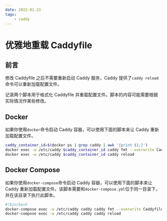 ```yaml
---
date: 2022-01-23
tags:
    - caddy
---
```


# 优雅地重载 Caddyfile

## 前言

修改 Caddyfile 之后不需要重新启动 Caddy 服务，Caddy 提供了`caddy reload`命令可以重新加载配置文件。

记录两个脚本用于格式化 Caddyfile 并重载配置文件。脚本的内容可能需要根据实际情况作某些修改。

<!-- more -->

## Docker

如果你使用`docker`命令启动 Caddy 容器，可以使用下面的脚本来让 Caddy 重新加载配置文件。

```bash
caddy_container_id=$(docker ps | grep caddy | awk '{print $1;}')
docker exec -w /etc/caddy $caddy_container_id caddy fmt --overwrite Caddyfile
docker exec -w /etc/caddy $caddy_container_id caddy reload
```

## Docker Compose

如果你使用`docker-compose`命令启动 Caddy 容器，可以使用下面的脚本来让 Caddy 重新加载配置文件。该脚本需要和`docker-compose.yml`位于同一目录下，并在该目录下执行此脚本。

```bash
#!bin/bash
docker-compose exec -w /etc/caddy caddy caddy fmt --overwrite Caddyfile
docker-compose exec -w /etc/caddy caddy caddy reload
```
